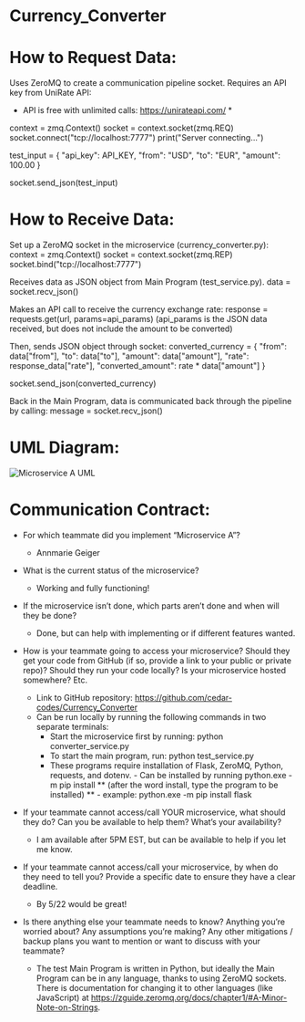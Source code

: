 # Currency_Converter

# How to Request Data:
Uses ZeroMQ to create a communication pipeline socket.
Requires an API key from UniRate API:
* API is free with unlimited calls: https://unirateapi.com/ *

context = zmq.Context()
    socket = context.socket(zmq.REQ)
    socket.connect("tcp://localhost:7777")
    print("Server connecting...")

test_input = {
    "api_key": API_KEY,
    "from": "USD",
    "to": "EUR",
    "amount": 100.00
}

socket.send_json(test_input)

# How to Receive Data:
Set up a ZeroMQ socket in the microservice (currency_converter.py):
context = zmq.Context()
    socket = context.socket(zmq.REP)
    socket.bind("tcp://localhost:7777")

Receives data as JSON object from Main Program (test_service.py).
data = socket.recv_json()

Makes an API call to receive the currency exchange rate:
response = requests.get(url, params=api_params)
(api_params is the JSON data received, but does not include the amount to be converted)

Then, sends JSON object through socket:
converted_currency = {
                "from": data["from"],
                "to": data["to"],
                "amount": data["amount"],
                "rate": response_data["rate"],
                "converted_amount": rate * data["amount"]
            }
            
socket.send_json(converted_currency)

Back in the Main Program, data is communicated back through the pipeline by calling:
message = socket.recv_json()

# UML Diagram:

![Microservice A UML ](https://github.com/user-attachments/assets/e163d6e5-85b6-4b75-aa60-160a1716789f)

# Communication Contract:
- For which teammate did you implement “Microservice A”?
    - Annmarie Geiger

- What is the current status of the microservice? 
    - Working and fully functioning!

- If the microservice isn’t done, which parts aren’t done and when will they be done?
    - Done, but can help with implementing or if different features wanted.

- How is your teammate going to access your microservice? Should they get your code from GitHub (if so, provide a link to your public or private repo)? Should they run your code locally? Is your microservice hosted somewhere? Etc.
    - Link to GitHub repository: https://github.com/cedar-codes/Currency_Converter
    - Can be run locally by running the following commands in two separate terminals:
        - Start the microservice first by running: python converter_service.py
        - To start the main program, run: python test_service.py
        - These programs require installation of Flask, ZeroMQ, Python, requests, and dotenv.
              - Can be installed by running  python.exe -m pip install ** (after the word install, type the program to be installed) **
              - example:  python.exe -m pip install flask
      
- If your teammate cannot access/call YOUR microservice, what should they do? Can you be available to help them? What’s your availability?
    - I am available after 5PM EST, but can be available to help if you let me know. 

- If your teammate cannot access/call your microservice, by when do they need to tell you? Provide a specific date to ensure they have a clear deadline.
    - By 5/22 would be great!

- Is there anything else your teammate needs to know? Anything you’re worried about? Any assumptions you’re making? Any other mitigations / backup plans you want to mention or want to discuss with your teammate?
    - The test Main Program is written in Python, but ideally the Main Program can be in any language, thanks to using ZeroMQ sockets. There is documentation for changing it to other languages (like JavaScript) at https://zguide.zeromq.org/docs/chapter1/#A-Minor-Note-on-Strings. 
